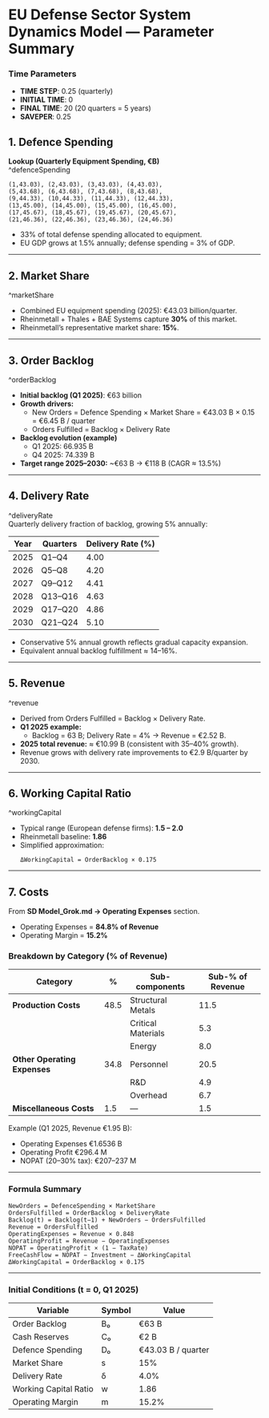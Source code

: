 # EU Defense Sector System Dynamics Model — Parameter Summary

### Time Parameters

- **TIME STEP**: 0.25 (quarterly)
- **INITIAL TIME**: 0
- **FINAL TIME**: 20 (20 quarters = 5 years)
- **SAVEPER**: 0.25


## 1. Defence Spending
**Lookup (Quarterly Equipment Spending, €B)**  
^defenceSpending  
```
(1,43.03), (2,43.03), (3,43.03), (4,43.03),
(5,43.68), (6,43.68), (7,43.68), (8,43.68),
(9,44.33), (10,44.33), (11,44.33), (12,44.33),
(13,45.00), (14,45.00), (15,45.00), (16,45.00),
(17,45.67), (18,45.67), (19,45.67), (20,45.67),
(21,46.36), (22,46.36), (23,46.36), (24,46.36)
```
- 33% of total defense spending allocated to equipment.  
- EU GDP grows at 1.5% annually; defense spending = 3% of GDP.  

---

## 2. Market Share
^marketShare  
- Combined EU equipment spending (2025): €43.03 billion/quarter.  
- Rheinmetall + Thales + BAE Systems capture **30%** of this market.  
- Rheinmetall’s representative market share: **15%**.  

---

## 3. Order Backlog
^orderBacklog  
- **Initial backlog (Q1 2025)**: €63 billion  
- **Growth drivers:**  
  - New Orders = Defence Spending × Market Share = €43.03 B × 0.15 = €6.45 B / quarter  
  - Orders Fulfilled = Backlog × Delivery Rate  
- **Backlog evolution (example)**  
  - Q1 2025: 66.935 B  
  - Q4 2025: 74.339 B  
- **Target range 2025–2030:** ~€63 B → €118 B (CAGR ≈ 13.5%)  

---

## 4. Delivery Rate
^deliveryRate  
Quarterly delivery fraction of backlog, growing 5% annually:

| Year | Quarters | Delivery Rate (%) |
|------|-----------|------------------|
| 2025 | Q1–Q4 | 4.00 |
| 2026 | Q5–Q8 | 4.20 |
| 2027 | Q9–Q12 | 4.41 |
| 2028 | Q13–Q16 | 4.63 |
| 2029 | Q17–Q20 | 4.86 |
| 2030 | Q21–Q24 | 5.10 |

- Conservative 5% annual growth reflects gradual capacity expansion.  
- Equivalent annual backlog fulfillment ≈ 14–16%.  

---

## 5. Revenue
^revenue  
- Derived from Orders Fulfilled = Backlog × Delivery Rate.  
- **Q1 2025 example:**  
  - Backlog = 63 B; Delivery Rate = 4% → Revenue = €2.52 B.  
- **2025 total revenue:** ≈ €10.99 B (consistent with 35–40% growth).  
- Revenue grows with delivery rate improvements to €2.9 B/quarter by 2030.  

---

## 6. Working Capital Ratio
^workingCapital  
- Typical range (European defense firms): **1.5 – 2.0**  
- Rheinmetall baseline: **1.86**  
- Simplified approximation:  
  ```
  ΔWorkingCapital = OrderBacklog × 0.175
  ```  

---

## 7. Costs
From **SD Model_Grok.md → Operating Expenses** section.  
- Operating Expenses = **84.8% of Revenue**  
- Operating Margin = **15.2%**

### Breakdown by Category (% of Revenue)
| Category | % | Sub-components | Sub-% of Revenue |
|-----------|---|----------------|-----------------|
| **Production Costs** | 48.5 | Structural Metals | 11.5 |
| | | Critical Materials | 5.3 |
| | | Energy | 8.0 |
| **Other Operating Expenses** | 34.8 | Personnel | 20.5 |
| | | R&D | 4.9 |
| | | Overhead | 6.7 |
| **Miscellaneous Costs** | 1.5 | — | 1.5 |

Example (Q1 2025, Revenue €1.95 B):  
- Operating Expenses €1.6536 B  
- Operating Profit €296.4 M  
- NOPAT (20–30% tax): €207–237 M  

---

### Formula Summary
```
NewOrders = DefenceSpending × MarketShare
OrdersFulfilled = OrderBacklog × DeliveryRate
Backlog(t) = Backlog(t−1) + NewOrders − OrdersFulfilled
Revenue = OrdersFulfilled
OperatingExpenses = Revenue × 0.848
OperatingProfit = Revenue − OperatingExpenses
NOPAT = OperatingProfit × (1 − TaxRate)
FreeCashFlow = NOPAT − Investment − ΔWorkingCapital
ΔWorkingCapital = OrderBacklog × 0.175
```

---

### Initial Conditions (t = 0, Q1 2025)
| Variable | Symbol | Value |
|-----------|---------|-------|
| Order Backlog | B₀ | €63 B |
| Cash Reserves | C₀ | €2 B |
| Defence Spending | D₀ | €43.03 B / quarter |
| Market Share | s | 15% |
| Delivery Rate | δ | 4.0% |
| Working Capital Ratio | w | 1.86 |
| Operating Margin | m | 15.2% |

